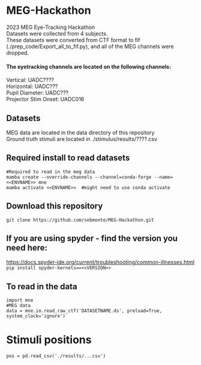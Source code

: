 # MEG-Hackathon
2023 MEG Eye-Tracking Hackathon <br>
Datasets were collected from 4 subjects.  <br>
These datasets were converted from CTF format to fif (./prep_code/Export_all_to_fif.py), and all of the MEG channels were dropped. <br>
#### The eyetracking channels are located on the following channels: <br>
Vertical: UADC???? <br>
Horizontal: UADC??? <br>
Pupil Diameter: UADC??? <br>
Projector Stim Onset: UADC016 <br>


## Datasets
MEG data are located in the data directory of this repository <br>
Ground truth stimuli are located in ./stimulus/results/????.csv <br>

## Required install to read datasets
```
#Required to read in the meg data
mamba create --override-channels --channel=conda-forge --name=<<ENVNAME>> mne   
mamba activate <<ENVNAME>>  #might need to use conda activate
```
## Download this repository
```
git clone https://github.com/sebmonte/MEG-Hackathon.git
```

## If you are using spyder - find the version you need here: 
https://docs.spyder-ide.org/current/troubleshooting/common-illnesses.html <br>
`pip install spyder-kernels==<<VERSION>>`

## To read in the data
```
import mne
#MEG data
data = mne.io.read_raw_ctf('DATASETNAME.ds', preload=True, system_clock='ignore')
```

# Stimuli positions
```
pos = pd.read_csv('./results/...csv')
```


